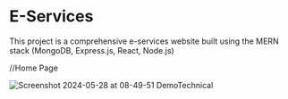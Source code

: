 # E-Services
This project is a comprehensive e-services website built using the MERN stack (MongoDB, Express.js, React, Node.js)

//Home Page

![Screenshot 2024-05-28 at 08-49-51 DemoTechnical](https://github.com/caveMan05/E-Services/assets/166364615/6ced1538-8bd2-4251-bf8a-c9962b56120a)

